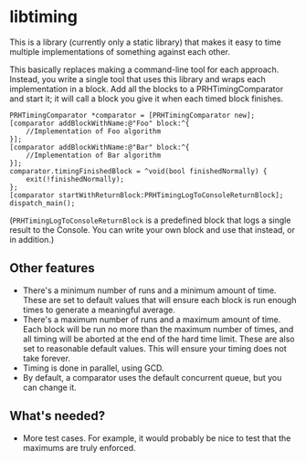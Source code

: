 # libtiming

This is a library (currently only a static library) that makes it easy to time multiple implementations of something against each other.

This basically replaces making a command-line tool for each approach. Instead, you write a single tool that uses this library and wraps each implementation in a block. Add all the blocks to a PRHTimingComparator and start it; it will call a block you give it when each timed block finishes.

    PRHTimingComparator *comparator = [PRHTimingComparator new];
    [comparator addBlockWithName:@"Foo" block:^{
    	//Implementation of Foo algorithm
    }];
    [comparator addBlockWithName:@"Bar" block:^{
    	//Implementation of Bar algorithm
    }];
    comparator.timingFinishedBlock = ^void(bool finishedNormally) {
    	exit(!finishedNormally);
    };
    [comparator startWithReturnBlock:PRHTimingLogToConsoleReturnBlock];
    dispatch_main();

(`PRHTimingLogToConsoleReturnBlock` is a predefined block that logs a single result to the Console. You can write your own block and use that instead, or in addition.)

## Other features

- There's a minimum number of runs and a minimum amount of time. These are set to default values that will ensure each block is run enough times to generate a meaningful average.
- There's a maximum number of runs and a maximum amount of time. Each block will be run no more than the maximum number of times, and all timing will be aborted at the end of the hard time limit. These are also set to reasonable default values. This will ensure your timing does not take forever.
- Timing is done in parallel, using GCD.
- By default, a comparator uses the default concurrent queue, but you can change it.

## What's needed?

- More test cases. For example, it would probably be nice to test that the maximums are truly enforced.
